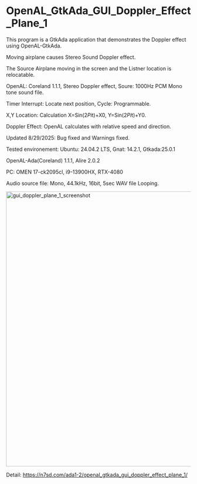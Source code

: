 # OpenAL_GtkAda_GUI_Doppler_Effect_Plane_1

This program is a GtkAda application that demonstrates the Doppler effect using OpenAL-GtkAda.

Moving airplane causes Stereo Sound Doppler effect.

The Source Airplane moving in the screen and the Listner location is relocatable.

OpenAL: Coreland 1.1.1, Stereo Doppler effect, Soure: 1000Hz PCM Mono tone sound file.

Timer Interrupt: Locate next position, Cycle: Programmable.

X,Y Location: Calculation X=Sin(2*Pi*t)+X0, Y=Sin(2*Pi*t)+Y0.

Doppler Effect: OpenAL calculates with relative speed and direction.

Updated 8/29/2025: Bug fixed and Warnings fixed.

Tested environement:
Ubuntu: 24.04.2 LTS, Gnat: 14.2.1, Gtkada:25.0.1

OpenAL-Ada(Coreland) 1.1.1, Alire 2.0.2

PC: OMEN 17-ck2095cl, i9-13900HX, RTX-4080

Audio source file: Mono, 44.1kHz, 16bit, 5sec WAV file Looping.

<img width="1100" height="750" alt="gui_doppler_plane_1_screenshot" src="https://github.com/user-attachments/assets/659bc34e-b787-44db-a46f-28dd6257ad90" />

Detail: https://n7sd.com/ada1-2/openal_gtkada_gui_doppler_effect_plane_1/

